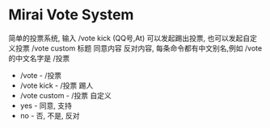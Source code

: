 # Mirai Vote System

简单的投票系统, 输入 /vote kick (QQ号,At) 可以发起踢出投票, 也可以发起自定义投票 /vote custom 标题 同意内容 反对内容, 每条命令都有中文别名,例如 /vote 的中文名字是 /投票

* /vote - /投票
* /vote kick - /投票 踢人
* /vote custom - /投票 自定义
* yes - 同意, 支持
* no - 否, 不是, 反对
